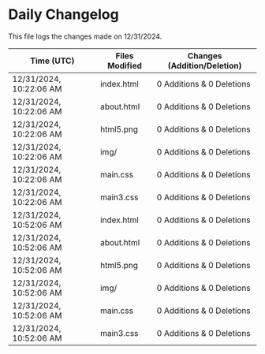 # Daily Changelog

This file logs the changes made on 12/31/2024.

| Time (UTC)             | Files Modified                    | Changes (Addition/Deletion) |
|------------------------|-----------------------------------|-----------------------------|
| 12/31/2024, 10:22:06 AM | index.html | 0 Additions & 0 Deletions |
| 12/31/2024, 10:22:06 AM | about.html | 0 Additions & 0 Deletions |
| 12/31/2024, 10:22:06 AM | html5.png | 0 Additions & 0 Deletions |
| 12/31/2024, 10:22:06 AM | img/ | 0 Additions & 0 Deletions |
| 12/31/2024, 10:22:06 AM | main.css | 0 Additions & 0 Deletions |
| 12/31/2024, 10:22:06 AM | main3.css | 0 Additions & 0 Deletions |
| 12/31/2024, 10:52:06 AM | index.html | 0 Additions & 0 Deletions|
| 12/31/2024, 10:52:06 AM | about.html | 0 Additions & 0 Deletions|
| 12/31/2024, 10:52:06 AM | html5.png | 0 Additions & 0 Deletions|
| 12/31/2024, 10:52:06 AM | img/ | 0 Additions & 0 Deletions|
| 12/31/2024, 10:52:06 AM | main.css | 0 Additions & 0 Deletions|
| 12/31/2024, 10:52:06 AM | main3.css | 0 Additions & 0 Deletions|
